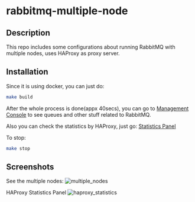 # rabbitmq-multiple-node

## Description
This repo includes some configurations about running RabbitMQ with multiple nodes, uses HAProxy as proxy server.

## Installation
Since it is using docker, you can just do:

```bash
make build
```
After the whole process is done(appx 40secs), you can go to [Management Console](http://localhost:15672) to see queues and other stuff related to RabbitMQ. 

Also you can check the statistics by HAProxy, just go: [Statistics Panel](http://localhost:1936)

To stop:
```bash
make stop
```

## Screenshots

See the multiple nodes:
![multiple_nodes](https://user-images.githubusercontent.com/30533238/194776253-5c56d78b-d9d1-4ead-806b-238bb74caaaa.png)

HAProxy Statistics Panel
![haproxy_statistics](https://user-images.githubusercontent.com/30533238/194776537-fef2362a-0894-4717-b83e-84056d83358e.png)

